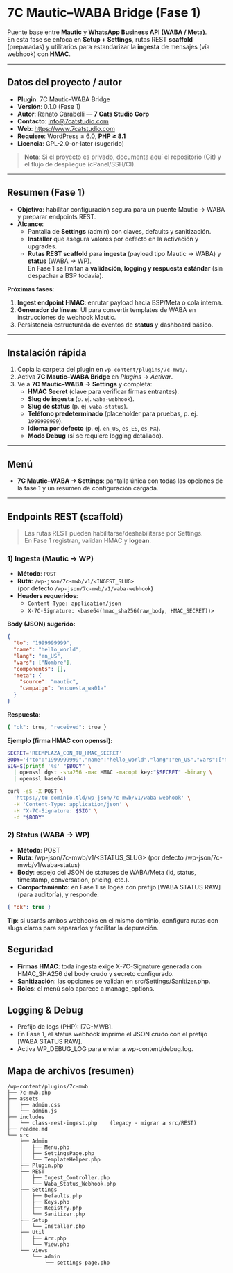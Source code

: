 # 7C Mautic–WABA Bridge (Fase 1)

Puente base entre **Mautic** y **WhatsApp Business API (WABA / Meta)**.  
En esta fase se enfoca en **Setup + Settings**, rutas REST **scaffold** (preparadas) y utilitarios para estandarizar la **ingesta** de mensajes (vía webhook) con **HMAC**.

---

## Datos del proyecto / autor
- **Plugin**: 7C Mautic–WABA Bridge  
- **Versión**: 0.1.0 (Fase 1)  
- **Autor**: Renato Carabelli — **7 Cats Studio Corp**  
- **Contacto**: <info@7catstudio.com>  
- **Web**: https://www.7catstudio.com  
- **Requiere**: WordPress ≥ 6.0, **PHP ≥ 8.1**  
- **Licencia**: GPL-2.0-or-later (sugerido)

> **Nota**: Si el proyecto es privado, documenta aquí el repositorio (Git) y el flujo de despliegue (cPanel/SSH/CI).

---

## Resumen (Fase 1)
- **Objetivo**: habilitar configuración segura para un puente Mautic → WABA y preparar endpoints REST.  
- **Alcance**:
  - Pantalla de **Settings** (admin) con claves, defaults y sanitización.
  - **Installer** que asegura valores por defecto en la activación y upgrades.
  - **Rutas REST scaffold** para **ingesta** (payload tipo Mautic → WABA) y **status** (WABA → WP).  
    En Fase 1 se limitan a **validación, logging y respuesta estándar** (sin despachar a BSP todavía).

**Próximas fases**:
1. **Ingest endpoint HMAC**: enrutar payload hacia BSP/Meta o cola interna.  
2. **Generador de líneas**: UI para convertir templates de WABA en instrucciones de webhook Mautic.  
3. Persistencia estructurada de eventos de **status** y dashboard básico.

---

## Instalación rápida
1. Copia la carpeta del plugin en `wp-content/plugins/7c-mwb/`.  
2. Activa **7C Mautic–WABA Bridge** en *Plugins* → *Activar*.  
3. Ve a **7C Mautic–WABA → Settings** y completa:
   - **HMAC Secret** (clave para verificar firmas entrantes).
   - **Slug de ingesta** (p. ej. `waba-webhook`).
   - **Slug de status** (p. ej. `waba-status`).
   - **Teléfono predeterminado** (placeholder para pruebas, p. ej. `1999999999`).
   - **Idioma por defecto** (p. ej. `en_US`, `es_ES`, `es_MX`).
   - **Modo Debug** (si se requiere logging detallado).

---

## Menú
- **7C Mautic–WABA → Settings**: pantalla única con todas las opciones de la fase 1 y un resumen de configuración cargada.

---

## Endpoints REST (scaffold)

> Las rutas REST pueden habilitarse/deshabilitarse por Settings.  
> En Fase 1 registran, validan HMAC y **logean**.

### 1) Ingesta (Mautic → WP)
- **Método**: `POST`  
- **Ruta**: `/wp-json/7c-mwb/v1/<INGEST_SLUG>`  
  (por defecto `/wp-json/7c-mwb/v1/waba-webhook`)  
- **Headers requeridos**:
  - `Content-Type: application/json`
  - `X-7C-Signature: <base64(hmac_sha256(raw_body, HMAC_SECRET))>`

**Body (JSON) sugerido:**
```json
{
  "to": "1999999999",
  "name": "hello_world",
  "lang": "en_US",
  "vars": ["Nombre"],
  "components": [],
  "meta": {
    "source": "mautic",
    "campaign": "encuesta_wa01a"
  }
}
```

**Respuesta:**
```bash
{ "ok": true, "received": true }
```

**Ejemplo (firma HMAC con openssl):**
```bash
SECRET='REEMPLAZA_CON_TU_HMAC_SECRET'
BODY='{"to":"1999999999","name":"hello_world","lang":"en_US","vars":["Nombre"]}'
SIG=$(printf '%s' "$BODY" \
  | openssl dgst -sha256 -mac HMAC -macopt key:"$SECRET" -binary \
  | openssl base64)

curl -sS -X POST \
  'https://tu-dominio.tld/wp-json/7c-mwb/v1/waba-webhook' \
  -H 'Content-Type: application/json' \
  -H "X-7C-Signature: $SIG" \
  -d "$BODY"
```

### 2) Status (WABA → WP)
- **Método**: POST
- **Ruta**: /wp-json/7c-mwb/v1/<STATUS_SLUG>
(por defecto /wp-json/7c-mwb/v1/waba-status)
- **Body**: espejo del JSON de statuses de WABA/Meta (id, status, timestamp, conversation, pricing, etc.).
- **Comportamiento**: en Fase 1 se logea con prefijo [WABA STATUS RAW] (para auditoría), y responde:

```json
{ "ok": true }
```

**Tip**: si usarás ambos webhooks en el mismo dominio, configura rutas con slugs claros para separarlos y facilitar la depuración.

## Seguridad
- **Firmas HMAC**: toda ingesta exige X-7C-Signature generada con HMAC_SHA256 del body crudo y secreto configurado.
- **Sanitización**: las opciones se validan en src/Settings/Sanitizer.php.
-  **Roles**: el menú solo aparece a manage_options.

## Logging & Debug
- Prefijo de logs (PHP): [7C-MWB].
- En Fase 1, el status webhook imprime el JSON crudo con el prefijo [WABA STATUS RAW].
- Activa WP_DEBUG_LOG para enviar a wp-content/debug.log.

## Mapa de archivos (resumen)
```text
/wp-content/plugins/7c-mwb
├── 7c-mwb.php
├── assets
│   ├── admin.css
│   └── admin.js
├── includes
│   └── class-rest-ingest.php    (legacy - migrar a src/REST)
├── readme.md
└── src
    ├── Admin
    │   ├── Menu.php
    │   ├── SettingsPage.php
    │   └── TemplateHelper.php
    ├── Plugin.php
    ├── REST
    │   ├── Ingest_Controller.php
    │   └── Waba_Status_Webhook.php
    ├── Settings
    │   ├── Defaults.php
    │   ├── Keys.php
    │   ├── Registry.php
    │   └── Sanitizer.php
    ├── Setup
    │   └── Installer.php
    ├── Util
    │   ├── Arr.php
    │   └── View.php
    └── views
        └── admin
            └── settings-page.php
```
